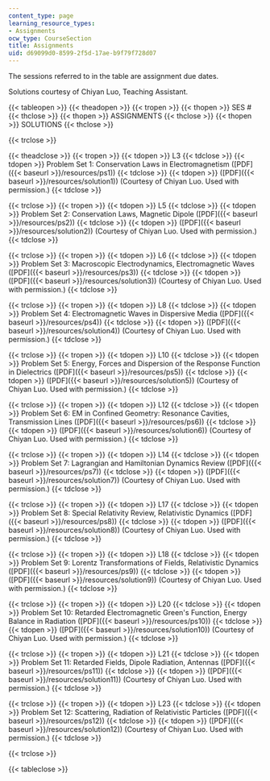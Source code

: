 ```yaml
---
content_type: page
learning_resource_types:
- Assignments
ocw_type: CourseSection
title: Assignments
uid: d69099d0-8599-2f5d-17ae-b9f79f728d07
---
```


The sessions referred to in the table are assignment due dates.

Solutions courtesy of Chiyan Luo, Teaching Assistant.

{{< tableopen >}}
{{< theadopen >}}
{{< tropen >}}
{{< thopen >}}
SES #
{{< thclose >}}
{{< thopen >}}
ASSIGNMENTS
{{< thclose >}}
{{< thopen >}}
SOLUTIONS
{{< thclose >}}

{{< trclose >}}

{{< theadclose >}}
{{< tropen >}}
{{< tdopen >}}
L3
{{< tdclose >}}
{{< tdopen >}}
Problem Set 1: Conservation Laws in Electromagnetism ([PDF]({{< baseurl >}}/resources/ps1))
{{< tdclose >}}
{{< tdopen >}}
([PDF]({{< baseurl >}}/resources/solution1)) (Courtesy of Chiyan Luo. Used with permission.)
{{< tdclose >}}

{{< trclose >}}
{{< tropen >}}
{{< tdopen >}}
L5
{{< tdclose >}}
{{< tdopen >}}
Problem Set 2: Conservation Laws, Magnetic Dipole ([PDF]({{< baseurl >}}/resources/ps2))
{{< tdclose >}}
{{< tdopen >}}
([PDF]({{< baseurl >}}/resources/solution2)) (Courtesy of Chiyan Luo. Used with permission.)
{{< tdclose >}}

{{< trclose >}}
{{< tropen >}}
{{< tdopen >}}
L6
{{< tdclose >}}
{{< tdopen >}}
Problem Set 3: Macroscopic Electrodynamics, Electromagnetic Waves ([PDF]({{< baseurl >}}/resources/ps3))
{{< tdclose >}}
{{< tdopen >}}
([PDF]({{< baseurl >}}/resources/solution3)) (Courtesy of Chiyan Luo. Used with permission.)
{{< tdclose >}}

{{< trclose >}}
{{< tropen >}}
{{< tdopen >}}
L8
{{< tdclose >}}
{{< tdopen >}}
Problem Set 4: Electromagnetic Waves in Dispersive Media ([PDF]({{< baseurl >}}/resources/ps4))
{{< tdclose >}}
{{< tdopen >}}
([PDF]({{< baseurl >}}/resources/solution4)) (Courtesy of Chiyan Luo. Used with permission.)
{{< tdclose >}}

{{< trclose >}}
{{< tropen >}}
{{< tdopen >}}
L10
{{< tdclose >}}
{{< tdopen >}}
Problem Set 5: Energy, Forces and Dispersion of the Response Function in Dielectrics ([PDF]({{< baseurl >}}/resources/ps5))
{{< tdclose >}}
{{< tdopen >}}
([PDF]({{< baseurl >}}/resources/solution5)) (Courtesy of Chiyan Luo. Used with permission.)
{{< tdclose >}}

{{< trclose >}}
{{< tropen >}}
{{< tdopen >}}
L12
{{< tdclose >}}
{{< tdopen >}}
Problem Set 6: EM in Confined Geometry: Resonance Cavities, Transmission Lines ([PDF]({{< baseurl >}}/resources/ps6))
{{< tdclose >}}
{{< tdopen >}}
([PDF]({{< baseurl >}}/resources/solution6)) (Courtesy of Chiyan Luo. Used with permission.)
{{< tdclose >}}

{{< trclose >}}
{{< tropen >}}
{{< tdopen >}}
L14
{{< tdclose >}}
{{< tdopen >}}
Problem Set 7: Lagrangian and Hamiltonian Dynamics Review ([PDF]({{< baseurl >}}/resources/ps7))
{{< tdclose >}}
{{< tdopen >}}
([PDF]({{< baseurl >}}/resources/solution7)) (Courtesy of Chiyan Luo. Used with permission.)
{{< tdclose >}}

{{< trclose >}}
{{< tropen >}}
{{< tdopen >}}
L17
{{< tdclose >}}
{{< tdopen >}}
Problem Set 8: Special Relativity Review, Relativistic Dynamics ([PDF]({{< baseurl >}}/resources/ps8))
{{< tdclose >}}
{{< tdopen >}}
([PDF]({{< baseurl >}}/resources/solution8)) (Courtesy of Chiyan Luo. Used with permission.)
{{< tdclose >}}

{{< trclose >}}
{{< tropen >}}
{{< tdopen >}}
L18
{{< tdclose >}}
{{< tdopen >}}
Problem Set 9: Lorentz Transformations of Fields, Relativistic Dynamics ([PDF]({{< baseurl >}}/resources/ps9))
{{< tdclose >}}
{{< tdopen >}}
([PDF]({{< baseurl >}}/resources/solution9)) (Courtesy of Chiyan Luo. Used with permission.)
{{< tdclose >}}

{{< trclose >}}
{{< tropen >}}
{{< tdopen >}}
L20
{{< tdclose >}}
{{< tdopen >}}
Problem Set 10: Retarded Electromagnetic Green's Function, Energy Balance in Radiation ([PDF]({{< baseurl >}}/resources/ps10))
{{< tdclose >}}
{{< tdopen >}}
([PDF]({{< baseurl >}}/resources/solution10)) (Courtesy of Chiyan Luo. Used with permission.)
{{< tdclose >}}

{{< trclose >}}
{{< tropen >}}
{{< tdopen >}}
L21
{{< tdclose >}}
{{< tdopen >}}
Problem Set 11: Retarded Fields, Dipole Radiation, Antennas ([PDF]({{< baseurl >}}/resources/ps11))
{{< tdclose >}}
{{< tdopen >}}
([PDF]({{< baseurl >}}/resources/solution11)) (Courtesy of Chiyan Luo. Used with permission.)
{{< tdclose >}}

{{< trclose >}}
{{< tropen >}}
{{< tdopen >}}
L23
{{< tdclose >}}
{{< tdopen >}}
Problem Set 12: Scattering, Radiation of Relativistic Particles ([PDF]({{< baseurl >}}/resources/ps12))
{{< tdclose >}}
{{< tdopen >}}
([PDF]({{< baseurl >}}/resources/solution12)) (Courtesy of Chiyan Luo. Used with permission.)
{{< tdclose >}}

{{< trclose >}}

{{< tableclose >}}